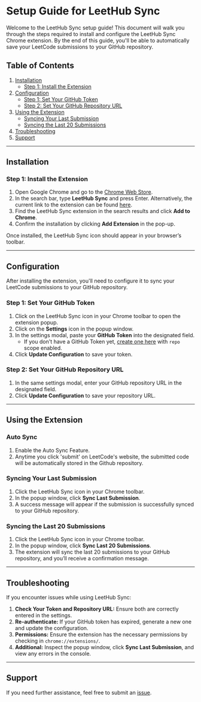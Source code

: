 # Setup Guide for LeetHub Sync

Welcome to the LeetHub Sync setup guide! This document will walk you through the steps required to install and configure the LeetHub Sync Chrome extension. By the end of this guide, you'll be able to automatically save your LeetCode submissions to your GitHub repository.

## Table of Contents

1. [Installation](#installation)
   - [Step 1: Install the Extension](#step-1-install-the-extension)
2. [Configuration](#configuration)
   - [Step 1: Set Your GitHub Token](#step-1-set-your-github-token)
   - [Step 2: Set Your GitHub Repository URL](#step-2-set-your-github-repository-url)
3. [Using the Extension](#using-the-extension)
   - [Syncing Your Last Submission](#syncing-your-last-submission)
   - [Syncing the Last 20 Submissions](#syncing-the-last-20-submissions)
4. [Troubleshooting](#troubleshooting)
5. [Support](#support)

---

## Installation

### Step 1: Install the Extension

1. Open Google Chrome and go to the [Chrome Web Store](https://chrome.google.com/webstore).
2. In the search bar, type **LeetHub Sync** and press Enter. 
Alternatively, the current link to the extension can be found [here](https://chromewebstore.google.com/detail/leethub-sync/lgpbjdbepciblkallimlmjajfioghdde?hl=en-US&utm_source=ext_sidebar).
3. Find the LeetHub Sync extension in the search results and click **Add to Chrome**.
4. Confirm the installation by clicking **Add Extension** in the pop-up.

Once installed, the LeetHub Sync icon should appear in your browser’s toolbar.

---

## Configuration

After installing the extension, you'll need to configure it to sync your LeetCode submissions to your GitHub repository.

### Step 1: Set Your GitHub Token

1. Click on the LeetHub Sync icon in your Chrome toolbar to open the extension popup.
2. Click on the **Settings** icon in the popup window.
3. In the settings modal, paste your **GitHub Token** into the designated field.
   - If you don't have a GitHub Token yet, [create one here](https://github.com/settings/tokens/new) with `repo` scope enabled.
4. Click **Update Configuration** to save your token.

### Step 2: Set Your GitHub Repository URL

1. In the same settings modal, enter your GitHub repository URL in the designated field.
2. Click **Update Configuration** to save your repository URL.

---

## Using the Extension

### Auto Sync
1. Enable the Auto Sync Feature.
2. Anytime you click 'submit' on LeetCode's website, the submitted code will be automatically stored in the Github repository.

### Syncing Your Last Submission

1. Click the LeetHub Sync icon in your Chrome toolbar.
2. In the popup window, click **Sync Last Submission**.
3. A success message will appear if the submission is successfully synced to your GitHub repository.

### Syncing the Last 20 Submissions

1. Click the LeetHub Sync icon in your Chrome toolbar.
2. In the popup window, click **Sync Last 20 Submissions**.
3. The extension will sync the last 20 submissions to your GitHub repository, and you’ll receive a confirmation message.

---

## Troubleshooting

If you encounter issues while using LeetHub Sync:

1. **Check Your Token and Repository URL:** Ensure both are correctly entered in the settings.
2. **Re-authenticate:** If your GitHub token has expired, generate a new one and update the configuration.
3. **Permissions:** Ensure the extension has the necessary permissions by checking in `chrome://extensions/`.
4. **Additional:** Inspect the popup window, click **Sync Last Submission**, and view any errors in the console.

---

## Support

If you need further assistance, feel free to submit an [issue](https://github.com/calebcsimmons/LeetHub_Sync/issues/new/choose).
